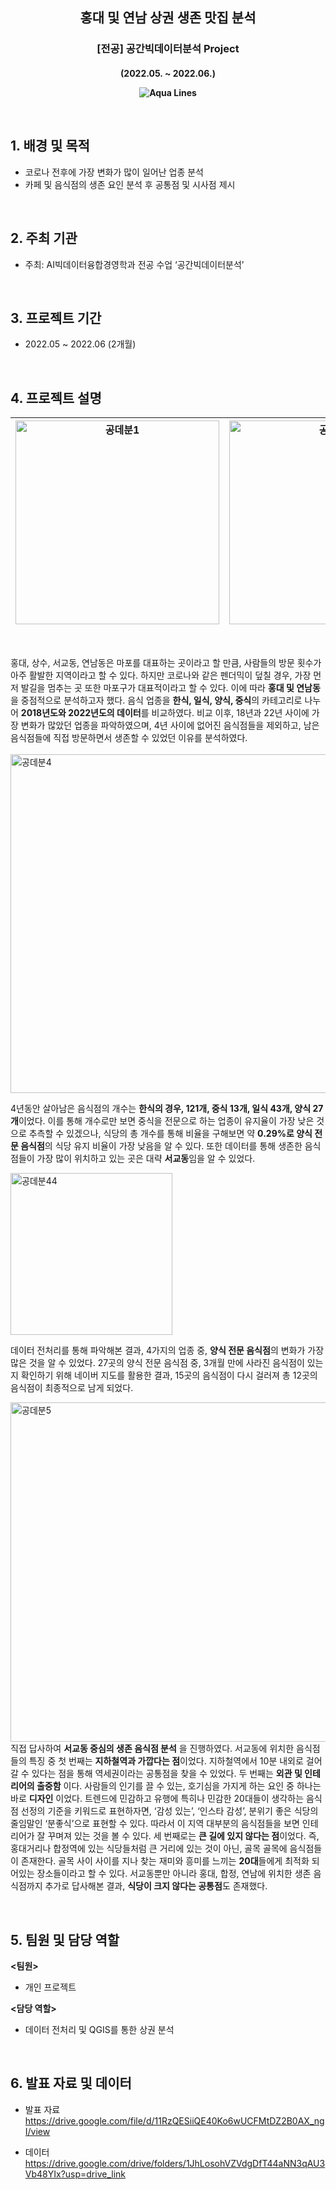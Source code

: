 <h2 align='center'> 홍대 및 연남 상권 생존 맛집 분석 </h2>
<h3 align='center'> [전공] 공간빅데이터분석 Project </h3>
<h4 align='center'> (2022.05. ~ 2022.06.)  

![Aqua Lines](https://raw.githubusercontent.com/andreasbm/readme/master/assets/lines/aqua.png)

&nbsp;


## 1. 배경 및 목적

- 코로나 전후에 가장 변화가 많이 일어난 업종 분석
- 카페 및 음식점의 생존 요인 분석 후 공통점 및 시사점 제시

<br/>

## 2. 주최 기관

- 주최: AI빅데이터융합경영학과 전공 수업 ‘공간빅데이터분석’

<br/>

## 3. 프로젝트 기간 
- 2022.05 ~ 2022.06 (2개월)


<br/>

## 4. 프로젝트 설명   

<img width="326" alt="공데분1" src="https://github.com/Ji-eun-Kim/Spatial-BigData-Analysis/assets/124686375/e94bbe01-1a06-4f18-a4a5-c4e192a36181">| <img width="326" alt="공데분2" src="https://github.com/Ji-eun-Kim/Spatial-BigData-Analysis/assets/124686375/7b9fbf79-71f1-45a8-af4a-e45ff4d6fdab">
---|---|
<br/>

홍대, 상수, 서교동, 연남동은 마포를 대표하는 곳이라고 할 만큼, 사람들의 방문 횟수가 아주 활발한 지역이라고 할 수 있다. 하지만 코로나와 같은 펜더믹이 덮칠 경우, 가장 먼저 발길을 멈추는 곳 또한 마포구가 대표적이라고 할 수 있다. 이에 따라 **홍대 및 연남동**을 중점적으로 분석하고자 했다. 
음식 업종을 **한식, 일식, 양식, 중식**의 카테고리로 나누어 **2018년도와 2022년도의 데이터**를 비교하였다. 비교 이후, 18년과 22년 사이에 가장 변화가 많았던 업종을 파악하였으며, 4년 사이에 없어진 음식점들을 제외하고, 남은 음식점들에 직접 방문하면서 생존할 수 있었던 이유를 분석하였다.  
<br/>
<img width="542" alt="공데분4" src="https://github.com/Ji-eun-Kim/Spatial-BigData-Analysis/assets/124686375/00d0116f-5e18-45fa-90df-37e8184928a1"> <br/>

4년동안 살아남은 음식점의 개수는 **한식의 경우, 121개, 중식 13개, 일식 43개, 양식 27개**이었다. 이를 통해 개수로만 보면 중식을 전문으로 하는 업종이 유지율이 가장 낮은 것으로 추측할 수 있겠으나, 식당의 총 개수를 통해 비율을 구해보면 약 **0.29%로 양식 전문 음식점**의 식당 유지 비율이 가장 낮음을 알 수 있다. 또한 데이터를 통해 생존한 음식점들이 가장 많이 위치하고 있는 곳은 대략 **서교동**임을 알 수 있었다. <br/>

<img width="259" alt="공데분44" src="https://github.com/Ji-eun-Kim/Spatial-BigData-Analysis/assets/124686375/4aa315c7-63f1-466e-9f7e-3a2ea9ccdbbf"> <br/>

데이터 전처리를 통해 파악해본 결과, 4가지의 업종 중, **양식 전문 음식점**의 변화가 가장 많은 것을 알 수 있었다. 27곳의 양식 전문 음식점 중, 3개월 만에 사라진 음식점이 있는지 확인하기 위해 네이버 지도를 활용한 결과, 15곳의 음식점이 다시 걸러져 총 12곳의 음식점이 최종적으로 남게 되었다. <br/>

<img width="543" alt="공데분5" src="https://github.com/Ji-eun-Kim/Spatial-BigData-Analysis/assets/124686375/5cb67b3c-a40a-43a5-8e58-57447606651d"> <br/>
직접 답사하여 **서교동 중심의 생존 음식점 분석** 을 진행하였다. 서교동에 위치한 음식점들의 특징 중 첫 번째는 **지하철역과 가깝다는 점**이었다. 지하철역에서 10분 내외로 걸어갈 수 있다는 점을 통해 역세권이라는 공통점을 찾을 수 있었다. 두 번째는 **외관 및 인테리어의 출중함** 이다. 사람들의 인기를 끌 수 있는, 호기심을 가지게 하는 요인 중 하나는 바로 **디자인** 이었다. 트렌드에 민감하고 유행에 특히나 민감한 20대들이 생각하는 음식점 선정의 기준을 키워드로 표현하자면, ‘감성 있는’, ‘인스타 감성’, 분위기 좋은 식당의 줄임말인 ‘분좋식’으로 표현할 수 있다. 따라서 이 지역 대부분의 음식점들을 보면 인테리어가 잘 꾸며져 있는 것을 볼 수 있다. 세 번째로는 **큰 길에 있지 않다는 점**이었다. 즉, 홍대거리나 합정역에 있는 식당들처럼 큰 거리에 있는 것이 아닌, 골목 골목에 음식점들이 존재한다. 골목 사이 사이를 지나 찾는 재미와 흥미를 느끼는 **20대**들에게 최적화 되어있는 장소들이라고 할 수 있다. 서교동뿐만 아니라 홍대, 합정, 연남에 위치한 생존 음식점까지 추가로 답사해본 결과, **식당이 크지 않다는 공통점**도 존재했다.

<br/>

## 5. 팀원 및 담당 역할  

**<팀원>**

- 개인 프로젝트

**<담당 역할>**

- 데이터 전처리 및 QGIS를 통한 상권 분석

<br/>

## 6. 발표 자료 및 데이터

- 발표 자료  
https://drive.google.com/file/d/11RzQESiiQE40Ko6wUCFMtDZ2B0AX_ngI/view

- 데이터  
https://drive.google.com/drive/folders/1JhLosohVZVdgDfT44aNN3qAU3Vb48YIx?usp=drive_link
